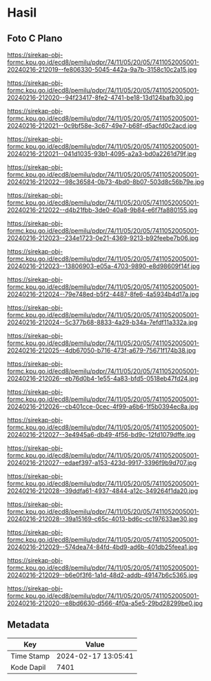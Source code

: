 # Hasil

## Foto C Plano

https://sirekap-obj-formc.kpu.go.id/ecd8/pemilu/pdpr/74/11/05/20/05/7411052005001-20240216-212019--fe806330-5045-442a-9a7b-3158c10c2a15.jpg

https://sirekap-obj-formc.kpu.go.id/ecd8/pemilu/pdpr/74/11/05/20/05/7411052005001-20240216-212020--94f23417-8fe2-4741-be18-13d124bafb30.jpg

https://sirekap-obj-formc.kpu.go.id/ecd8/pemilu/pdpr/74/11/05/20/05/7411052005001-20240216-212021--0c9bf58e-3c67-49e7-b68f-d5acfd0c2acd.jpg

https://sirekap-obj-formc.kpu.go.id/ecd8/pemilu/pdpr/74/11/05/20/05/7411052005001-20240216-212021--041d1035-93b1-4095-a2a3-bd0a2261d79f.jpg

https://sirekap-obj-formc.kpu.go.id/ecd8/pemilu/pdpr/74/11/05/20/05/7411052005001-20240216-212022--98c36584-0b73-4bd0-8b07-503d8c56b79e.jpg

https://sirekap-obj-formc.kpu.go.id/ecd8/pemilu/pdpr/74/11/05/20/05/7411052005001-20240216-212022--d4b21fbb-3de0-40a8-9b84-e6f7fa880155.jpg

https://sirekap-obj-formc.kpu.go.id/ecd8/pemilu/pdpr/74/11/05/20/05/7411052005001-20240216-212023--234e1723-0e21-4369-9213-b92feebe7b06.jpg

https://sirekap-obj-formc.kpu.go.id/ecd8/pemilu/pdpr/74/11/05/20/05/7411052005001-20240216-212023--13806903-e05a-4703-9890-e8d98609f14f.jpg

https://sirekap-obj-formc.kpu.go.id/ecd8/pemilu/pdpr/74/11/05/20/05/7411052005001-20240216-212024--79e748ed-b5f2-4487-8fe6-4a5934b4d17a.jpg

https://sirekap-obj-formc.kpu.go.id/ecd8/pemilu/pdpr/74/11/05/20/05/7411052005001-20240216-212024--5c377b68-8833-4a29-b34a-7efdf11a332a.jpg

https://sirekap-obj-formc.kpu.go.id/ecd8/pemilu/pdpr/74/11/05/20/05/7411052005001-20240216-212025--4db67050-b716-473f-a679-75671f174b38.jpg

https://sirekap-obj-formc.kpu.go.id/ecd8/pemilu/pdpr/74/11/05/20/05/7411052005001-20240216-212026--eb76d0b4-1e55-4a83-bfd5-0518eb47fd24.jpg

https://sirekap-obj-formc.kpu.go.id/ecd8/pemilu/pdpr/74/11/05/20/05/7411052005001-20240216-212026--cb401cce-0cec-4f99-a6b6-1f5b0394ec8a.jpg

https://sirekap-obj-formc.kpu.go.id/ecd8/pemilu/pdpr/74/11/05/20/05/7411052005001-20240216-212027--3e4945a6-db49-4f56-bd9c-12fd1079dffe.jpg

https://sirekap-obj-formc.kpu.go.id/ecd8/pemilu/pdpr/74/11/05/20/05/7411052005001-20240216-212027--edaef397-a153-423d-9917-3396f9b9d707.jpg

https://sirekap-obj-formc.kpu.go.id/ecd8/pemilu/pdpr/74/11/05/20/05/7411052005001-20240216-212028--39ddfa61-4937-4844-a12c-349264f1da20.jpg

https://sirekap-obj-formc.kpu.go.id/ecd8/pemilu/pdpr/74/11/05/20/05/7411052005001-20240216-212028--39a15169-c65c-4013-bd6c-cc197633ae30.jpg

https://sirekap-obj-formc.kpu.go.id/ecd8/pemilu/pdpr/74/11/05/20/05/7411052005001-20240216-212029--574dea74-84fd-4bd9-ad6b-401db25feea1.jpg

https://sirekap-obj-formc.kpu.go.id/ecd8/pemilu/pdpr/74/11/05/20/05/7411052005001-20240216-212029--b6e0f3f6-1a1d-48d2-addb-49147b6c5365.jpg

https://sirekap-obj-formc.kpu.go.id/ecd8/pemilu/pdpr/74/11/05/20/05/7411052005001-20240216-212020--e8bd6630-d566-4f0a-a5e5-29bd28299be0.jpg


## Metadata

| Key        | Value               |
| ---------- | ------------------- |
| Time Stamp | 2024-02-17 13:05:41 |
| Kode Dapil | 7401                |



